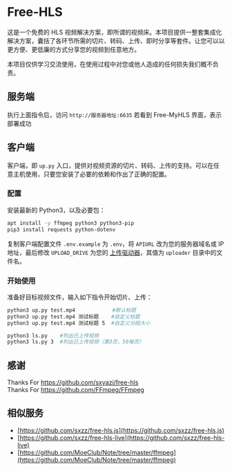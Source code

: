# Free-HLS

这是一个免费的 HLS 视频解决方案，即所谓的视频床。本项目提供一整套集成化解决方案，囊括了各环节所需的切片、转码、上传、即时分享等套件。让您可以以更方便、更低廉的方式分享您的视频到任意地方。

本项目仅供学习交流使用，在使用过程中对您或他人造成的任何损失我们概不负责。

## 服务端

执行上面指令后，访问 `http://服务器地址:6635` 若看到 Free-MyHLS 界面，表示部署成功

## 客户端

客户端，即 `up.py` 入口，提供对视频资源的切片、转码、上传的支持。可以在任意主机使用，只要您安装了必要的依赖和作出了正确的配置。

### 配置

安装最新的 Python3，以及必要包：

```bash
apt install -y ffmpeg python3 python3-pip
pip3 install requests python-dotenv
```

复制客户端配置文件 `.env.example` 为 `.env`，将 `APIURL` 改为您的服务器域名或 IP 地址，最后修改 `UPLOAD_DRIVE` 为您的 [上传驱动器](https://github.com/SakuraVincent/MyHLS/wiki/%E4%B8%8A%E4%BC%A0%E9%A9%B1%E5%8A%A8%E5%99%A8)，其值为 `uploader` 目录中的文件名。

### 开始使用

准备好目标视频文件，输入如下指令开始切片、上传：

```bash
python3 up.py test.mp4            #默认标题
python3 up.py test.mp4 测试标题    #自定义标题
python3 up.py test.mp4 测试标题 5  #自定义分段大小

python3 ls.py    #列出已上传视频
python3 ls.py 3  #列出已上传视频（第3页，50每页）
```

## 感谢
Thanks For https://github.com/sxyazi/free-hls
<br>
Thanks For https://github.com/FFmpeg/FFmpeg

## 相似服务

- [https://github.com/sxzz/free-hls.js](https://github.com/sxzz/free-hls.js)
- [https://github.com/sxzz/free-hls-live](https://github.com/sxzz/free-hls-live)
- [https://github.com/MoeClub/Note/tree/master/ffmpeg](https://github.com/MoeClub/Note/tree/master/ffmpeg)
